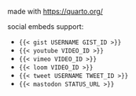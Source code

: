 made with https://quarto.org/

social embeds support:
- `{{< gist USERNAME GIST_ID >}}`
- `{{< youtube VIDEO_ID >}}`
- `{{< vimeo VIDEO_ID >}}`
- `{{< loom VIDEO_ID >}}`
- `{{< tweet USERNAME TWEET_ID >}}`
- `{{< mastodon STATUS_URL >}}`
